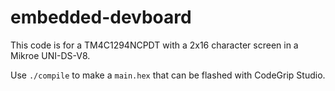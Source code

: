 # embedded-devboard

This code is for a TM4C1294NCPDT with a 2x16 character screen in a Mikroe UNI-DS-V8.

Use `./compile` to make a `main.hex` that can be flashed with CodeGrip Studio.
